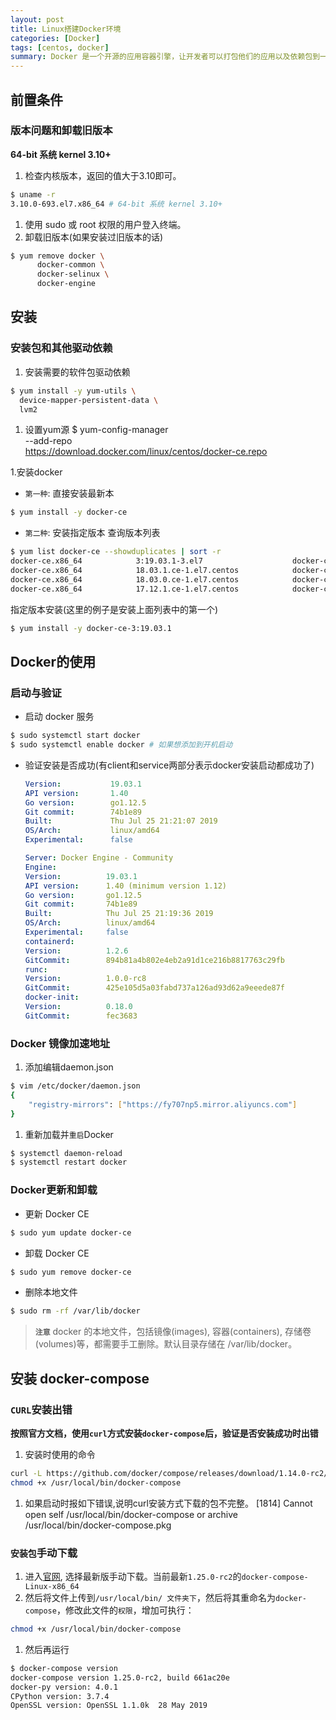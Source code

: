 ```yaml
---
layout: post
title: Linux搭建Docker环境
categories: [Docker]
tags: [centos, docker]
summary: Docker 是一个开源的应用容器引擎，让开发者可以打包他们的应用以及依赖包到一个可移植的镜像中，然后发布到任何流行的 Linux或Windows 机器上，也可以实现虚拟化。容器是完全使用沙箱机制，相互之间不会有任何接口。
---
```


## 前置条件
### 版本问题和卸载旧版本
**64-bit 系统 kernel 3.10+**
1. 检查内核版本，返回的值大于3.10即可。
```sh
$ uname -r
3.10.0-693.el7.x86_64 # 64-bit 系统 kernel 3.10+
```
1. 使用 sudo 或 root 权限的用户登入终端。
1. 卸载旧版本(如果安装过旧版本的话)
```sh
$ yum remove docker \
      docker-common \
      docker-selinux \
      docker-engine
```

## 安装
### 安装包和其他驱动依赖
1. 安装需要的软件包驱动依赖
```sh
$ yum install -y yum-utils \
  device-mapper-persistent-data \
  lvm2
```
1. 设置yum源
$ yum-config-manager \
    --add-repo \
    https://download.docker.com/linux/centos/docker-ce.repo

1.安装docker
- `第一种`: 直接安装最新本
```sh
$ yum install -y docker-ce
```
- `第二种`: 安装指定版本
查询版本列表
```sh
$ yum list docker-ce --showduplicates | sort -r
docker-ce.x86_64            3:19.03.1-3.el7                    docker-ce-stable
docker-ce.x86_64            18.03.1.ce-1.el7.centos            docker-ce-stable
docker-ce.x86_64            18.03.0.ce-1.el7.centos            docker-ce-stable
docker-ce.x86_64            17.12.1.ce-1.el7.centos            docker-ce-stable
```
指定版本安装(这里的例子是安装上面列表中的第一个)
```sh
$ yum install -y docker-ce-3:19.03.1
```

## Docker的使用
### 启动与验证
- 启动 docker 服务
```sh
$ sudo systemctl start docker
$ sudo systemctl enable docker # 如果想添加到开机启动
```
- 验证安装是否成功(有client和service两部分表示docker安装启动都成功了)
    ```yml
    Version:           19.03.1
    API version:       1.40
    Go version:        go1.12.5
    Git commit:        74b1e89
    Built:             Thu Jul 25 21:21:07 2019
    OS/Arch:           linux/amd64
    Experimental:      false

    Server: Docker Engine - Community
    Engine:
    Version:          19.03.1
    API version:      1.40 (minimum version 1.12)
    Go version:       go1.12.5
    Git commit:       74b1e89
    Built:            Thu Jul 25 21:19:36 2019
    OS/Arch:          linux/amd64
    Experimental:     false
    containerd:
    Version:          1.2.6
    GitCommit:        894b81a4b802e4eb2a91d1ce216b8817763c29fb
    runc:
    Version:          1.0.0-rc8
    GitCommit:        425e105d5a03fabd737a126ad93d62a9eeede87f
    docker-init:
    Version:          0.18.0
    GitCommit:        fec3683
    ```

### Docker 镜像加速地址

1. 添加编辑daemon.json
```sh
$ vim /etc/docker/daemon.json
{
	"registry-mirrors": ["https://fy707np5.mirror.aliyuncs.com"]
}
```
1. 重新加载并`重启`Docker 
```sh
$ systemctl daemon-reload
$ systemctl restart docker
```

### Docker更新和卸载

- 更新 Docker CE
```sh
$ sudo yum update docker-ce
```
- 卸载 Docker CE
```sh
$ sudo yum remove docker-ce
```
- 删除本地文件
```sh
$ sudo rm -rf /var/lib/docker
```
> **`注意`** docker 的本地文件，包括镜像(images), 容器(containers), 存储卷(volumes)等，都需要手工删除。默认目录存储在 /var/lib/docker。


## 安装 docker-compose

### `CURL`安装出错

**按照官方文档，使用`curl`方式安装`docker-compose`后，验证是否安装成功时出错**
1. 安装时使用的命令
```sh
curl -L https://github.com/docker/compose/releases/download/1.14.0-rc2/docker-compose-`uname -s`-`ur/local/bin/docker-compose
chmod +x /usr/local/bin/docker-compose
```
1. 如果启动时报如下错误,说明curl安装方式下载的包不完整。
[1814] Cannot open self /usr/local/bin/docker-compose or archive /usr/local/bin/docker-compose.pkg

### `安装包`手动下载
1. 进入[官网](https://github.com/docker/compose/releases), 选择最新版手动下载。当前最新`1.25.0-rc2`的`docker-compose-Linux-x86_64`
1. 然后将文件上传到`/usr/local/bin/ 文件夹下`，然后将其重命名为`docker-compose`，修改此文件的`权限`，增加可执行：
```sh
chmod +x /usr/local/bin/docker-compose
```
1. 然后再运行 
```sh
$ docker-compose version
docker-compose version 1.25.0-rc2, build 661ac20e
docker-py version: 4.0.1
CPython version: 3.7.4
OpenSSL version: OpenSSL 1.1.0k  28 May 2019
```
